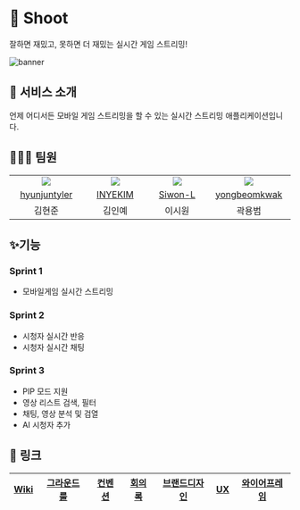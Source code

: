 # 🌠 Shoot
잘하면 재밌고, 못하면 더 재밌는 실시간 게임 스트리밍!

![banner](https://github.com/user-attachments/assets/ebb388a3-cccd-486b-aabc-8405d5538da7)

## 👀 서비스 소개
언제 어디서든 모바일 게임 스트리밍을 할 수 있는 실시간 스트리밍 애플리케이션입니다.

## 🧑🏻‍💻 팀원

<table>
  <tr align=center>
    <td width="160px"><img src="https://avatars.githubusercontent.com/u/120548537?v=4"></td>
    <td width="160px"><img src="https://avatars.githubusercontent.com/u/131857557?v=4"></td>
    <td width="160px"><img src="https://avatars.githubusercontent.com/u/91936941?v=4"></td>
    <td width="160px"><img src="https://avatars.githubusercontent.com/u/48616183?v=4"></td>
  </tr>
  <tr align=center>
    <td width="160px"><a href="https://github.com/hyunjuntyler">hyunjuntyler</a></td>
    <td width="160px"><a href="https://github.com/INYEKIM">INYEKIM</a></td>
    <td width="160px"><a href="https://github.com/Siwon-L">Siwon-L</a></td>
    <td width="160px"><a href="https://github.com/yongbeomkwak">yongbeomkwak</a></td>
  </tr>
  <tr align=center>
    <td width="160px">김현준</td>
    <td width="160px">김인예</td>
    <td width="160px">이시원</td>
    <td width="160px">곽용범</td>
  </tr>
</table>

## ✨기능

### Sprint 1
- 모바일게임 실시간 스트리밍

### Sprint 2
- 시청자 실시간 반응
- 시청자 실시간 채팅

### Sprint 3
- PIP 모드 지원
- 영상 리스트 검색, 필터
- 채팅, 영상 분석 및 검열
- AI 시청자 추가

## 📝 링크

[Wiki](https://github.com/boostcampwm-2024/iOS08-Shook/wiki) | [그라운드 룰](https://github.com/boostcampwm-2024/iOS08-Shook/wiki/그라운드-룰) | [컨벤션](https://github.com/boostcampwm-2024/iOS08-Shook/wiki/깃-컨벤션) | [회의록](https://glacier-clerk-ea2.notion.site/12d3e69869be8084b1a2ca866607aa81?v=12d3e69869be80108898000c1d413efd&pvs=4) | [브랜드디자인](https://github.com/boostcampwm-2024/iOS08-Shook/wiki/BI) | [UX](https://github.com/boostcampwm-2024/iOS08-Shook/wiki/UX) | [와이어프레임](https://www.figma.com/design/hkrLldcqJ3roPELQa2TSib/Shook?node-id=0-1&t=xLGZhOqOlpR9fV2s-1) |
| -- | -- | -- | -- | -- | -- | -- |
